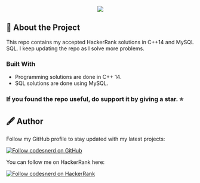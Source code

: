 <p align="center">
  <a href="https://www.hackerrank.com/codesnerd">
    <img src="https://i0.wp.com/gradsingames.com/wp-content/uploads/2016/05/856771_668224053197841_1943699009_o.png"/>
  </a>
</p>

## 🧾 About the Project
This repo contains my accepted HackerRank solutions in C++14 and MySQL SQL. I keep updating the repo as I solve more problems.
### Built With
* Programming solutions are done in C++ 14.
* SQL solutions are done using MySQL.

### If you found the repo useful, do support it by giving a star. ⭐

## 🖋 Author
Follow my GitHub profile to stay updated with my latest projects:

[![Follow codesnerd on GitHub](https://img.shields.io/badge/Connect-codesnerd-blue.svg?logo=GitHub&longCache=true&style=social&label=Follow)](https://github.com/codesnerd)

You can follow me on HackerRank here:

[![Follow codesnerd on HackerRank](https://img.shields.io/badge/Connect-codesnerd-green.svg?logo=HackerRank&longCache=true&style=social&label=Follow)](https://hackerrank.com/codesnerd)
